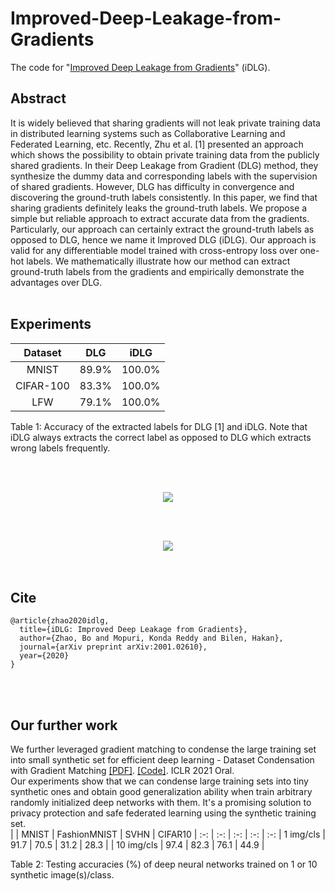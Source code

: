 # Improved-Deep-Leakage-from-Gradients
The code for "[Improved Deep Leakage from Gradients](https://arxiv.org/pdf/2001.02610.pdf)" (iDLG).

## Abstract <br>
It is widely believed that sharing gradients will not leak private training data in distributed learning systems such as Collaborative Learning and Federated Learning, etc. Recently, Zhu et al. [1] presented an approach which shows the possibility to obtain private training data from the publicly shared gradients. In their Deep Leakage from Gradient (DLG) method, they synthesize the dummy data and corresponding labels with the supervision of shared gradients. However, DLG has difficulty in convergence and discovering the ground-truth labels consistently. In this paper, we find that sharing gradients definitely leaks the ground-truth labels. We propose a simple but reliable approach to extract accurate data from the gradients. Particularly, our approach can certainly extract the ground-truth labels as opposed to DLG, hence we name it Improved DLG (iDLG). Our approach is valid for any differentiable model trained with cross-entropy loss over one-hot labels. We mathematically illustrate how our method can extract ground-truth labels from the gradients and empirically demonstrate the advantages over DLG. <br><br>


## Experiments <br>
| Dataset | DLG | iDLG |
 :-: | :-: | :-:
| MNIST | 89.9% | 100.0% |
| CIFAR-100 | 83.3% | 100.0% |
| LFW | 79.1% | 100.0% |


Table 1: Accuracy of the extracted labels for DLG [1] and iDLG. Note that iDLG always extracts the correct
label as opposed to DLG which extracts wrong labels frequently.

<br><br>
<div align=center><img src="https://github.com/PatrickZH/Improved-Deep-Leakage-from-Gradients/blob/master/Figure1.png"/></div>


<br><br>
<div align=center><img src="https://github.com/PatrickZH/Improved-Deep-Leakage-from-Gradients/blob/master/Figure2.png"/></div>
<br><br>

## Cite <br>
```
@article{zhao2020idlg,
  title={iDLG: Improved Deep Leakage from Gradients},
  author={Zhao, Bo and Mopuri, Konda Reddy and Bilen, Hakan},
  journal={arXiv preprint arXiv:2001.02610},
  year={2020}
}
```
<br> <br>

## Our further work <br>
We further leveraged gradient matching to condense the large training set into small synthetic set for efficient deep learning - Dataset Condensation with Gradient Matching [[PDF]](https://openreview.net/pdf?id=mSAKhLYLSsl). [[Code]](https://github.com/VICO-UoE/DatasetCondensation). ICLR 2021 Oral. <br>
Our experiments show that we can condense large training sets into tiny synthetic ones and obtain good generalization ability when train arbitrary randomly initialized deep networks with them. It's a promising solution to privacy protection and safe federated learning using the synthetic training set.   <br>
|  | MNIST | FashionMNIST | SVHN | CIFAR10 |
 :-: | :-: | :-: | :-: | :-:
| 1 img/cls  | 91.7 | 70.5 | 31.2 | 28.3 |
| 10 img/cls | 97.4 | 82.3 | 76.1 | 44.9 |

Table 2: Testing accuracies (%) of deep neural networks trained on 1 or 10 synthetic image(s)/class.

